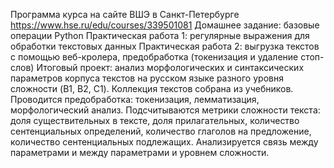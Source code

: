 Программа курса на сайте ВШЭ в Санкт-Петербурге https://www.hse.ru/edu/courses/339501081
Домашнее задание: базовые операции Python
Практическая работа 1: регулярные выражения для обработки текстовых данных
Практическая работа 2: выгрузка текстов с помощью веб-кролера, предобработка (токенизация и удаление стоп-слов)
Итоговый проект: анализ морфологических и синтаксических параметров корпуса текстов на русском языке разного уровня сложности (B1, B2, C1). Коллекция текстов собрана из учебников. Проводится предобработка: токенизация, лемматизация, морфологический анализ. Подсчитываются метрики сложности текста: доля существительных в тексте, доля прилагательных, количество сентенциальных определений, количество глаголов на предложение, количество сентенциальных подлежащих. Анализируется связь между параметрами и между параметрами и уровнем сложности.
